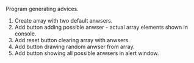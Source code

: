 Program generating advices. 

1. Create array with  two default anwsers. 
2. Add button adding possible anwser - actual array elements shown in console.
3. Add reset button clearing array with anwsers.
4. Add button drawing random anwser from array.
5. Add button showing all possible anwsers in alert window.